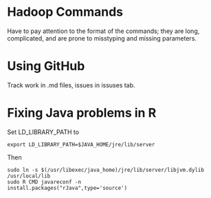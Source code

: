 # Hadoop Commands
Have to pay attention to the format of the commands; they are long, complicated, and are prone to misstyping and missing parameters.

# Using GitHub
Track work in .md files, issues in issuses tab.

# Fixing Java problems in R

Set LD_LIBRARY_PATH to

```
export LD_LIBRARY_PATH=$JAVA_HOME/jre/lib/server
```

Then
```
sudo ln -s $(/usr/libexec/java_home)/jre/lib/server/libjvm.dylib /usr/local/lib
sudo R CMD javareconf -n
install.packages("rJava",type='source')
```
